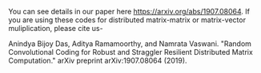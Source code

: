 You can see details in our paper here https://arxiv.org/abs/1907.08064. If you are using these codes for distributed matrix-matrix or matrix-vector muliplication, please cite us-

Anindya Bijoy Das, Aditya Ramamoorthy, and Namrata Vaswani. "Random Convolutional Coding for Robust and Straggler Resilient Distributed Matrix Computation." arXiv preprint arXiv:1907.08064 (2019).
